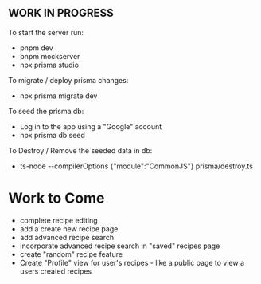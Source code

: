 ## WORK IN PROGRESS

To start the server run:

- pnpm dev
- pnpm mockserver
- npx prisma studio

To migrate / deploy prisma changes:

- npx prisma migrate dev

To seed the prisma db:

- Log in to the app using a "Google" account
- npx prisma db seed

To Destroy / Remove the seeded data in db:

- ts-node --compilerOptions {\"module\":\"CommonJS\"} prisma/destroy.ts

# Work to Come

- complete recipe editing
- add a create new recipe page
- add advanced recipe search
- incorporate advanced recipe search in "saved" recipes page
- create "random" recipe feature
- Create "Profile" view for user's recipes - like a public page to view a users created recipes

